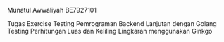 Munatul Awwaliyah 
BE7927101

Tugas Exercise Testing Pemrograman Backend Lanjutan dengan Golang
Testing Perhitungan Luas dan Keliling Lingkaran menggunakan Ginkgo
